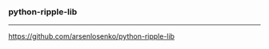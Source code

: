 ### python-ripple-lib
---
https://github.com/arsenlosenko/python-ripple-lib

```
```

```
```

```
```


